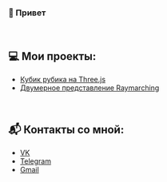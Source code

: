 ### 👋 Привет
<br/>

## 💻 Мои проекты:
- [Кубик рубика на Three.js](https://mdpakhmurin.github.io/buvos-kocka/introduction.html)
- [Двумерное представление Raymarching](https://mdpakhmurin.github.io/RayMarching_2D/)
<br/>

## 📬 Контакты со мной:
- [VK](https://vk.com/mike_ways)
- [Telegram](https://vk.com/mike_ways)
- [Gmail](https://t.me/mike_ways)
